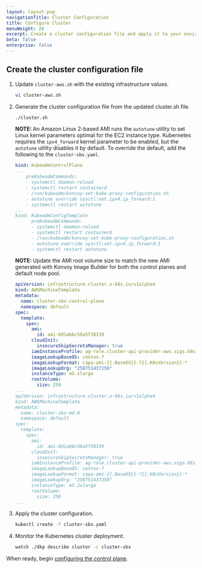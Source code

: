 ```yaml
---
layout: layout.pug
navigationTitle: Cluster Configuration
title: Configure Cluster
menuWeight: 20
excerpt: Create a cluster configuration file and apply it to your environment.
beta: false
enterprise: false
---
```


## Create the cluster configuration file

1.  Update `cluster-aws.sh` with the existing infrastructure values.

    ```sh
    vi cluster-aws.sh
    ```

1.  Generate the cluster configuration file from the updated cluster.sh file.

    ```sh
    ./cluster.sh
    ```

    <p class="message--important"><strong>NOTE: </strong>An Amazon Linux 2-based AMI runs the <code>autotune</code> utility to set Linux kernel parameters optimal for the EC2 instance type. Kubernetes requires the <code>ipv4_forward</code> kernel parameter to be enabled, but the <code>autotune</code> utility disables it by default. To override the default, add the following to the <code>cluster-sbx.yaml</code>.</p>

    ```yaml
    kind: KubeadmControlPlane
    ...
        preKubeadmCommands:
        - systemctl daemon-reload
        - systemctl restart containerd
        - /run/kubeadm/konvoy-set-kube-proxy-configuration.sh
        - autotune override sysctl:net.ipv4.ip_forward:1
        - systemctl restart autotune
    ...
    kind: KubeadmConfigTemplate
          preKubeadmCommands:
          - systemctl daemon-reload
          - systemctl restart containerd
          - /run/kubeadm/konvoy-set-kube-proxy-configuration.sh
          - autotune override sysctl:net.ipv4.ip_forward:1
          - systemctl restart autotune
    ```

    <p class="message--important"><strong>NOTE: </strong>Update the AMI root volume size to match the new AMI generated with Konvoy Image Builder for both the control planes and default node pool.</p>

    ```yaml
    apiVersion: infrastructure.cluster.x-k8s.io/v1alpha4
    kind: AWSMachineTemplate
    metadata:
      name: cluster-sbx-control-plane
      namespace: default
    spec:
      template:
        spec:
          ami:
            id: ami-0d1ab6c50a5f30339
          cloudInit:
            insecureSkipSecretsManager: true
          iamInstanceProfile: ag-role.cluster-api-provider-aws.sigs.k8s.io
          imageLookupBaseOS: centos-7
          imageLookupFormat: capa-ami-{{.BaseOS}}-?{{.K8sVersion}}-*
          imageLookupOrg: "258751437250"
          instanceType: m5.xlarge
          rootVolume:
            size: 250
    ...
    apiVersion: infrastructure.cluster.x-k8s.io/v1alpha4
    kind: AWSMachineTemplate
    metadata:
      name: cluster-sbx-md-0
      namespace: default
    spec:
      template:
        spec:
          ami:
            id: ami-0d1ab6c50a5f30339
          cloudInit:
            insecureSkipSecretsManager: true
          iamInstanceProfile: ag-role.cluster-api-provider-aws.sigs.k8s.io
          imageLookupBaseOS: centos-7
          imageLookupFormat: capa-ami-{{.BaseOS}}-?{{.K8sVersion}}-*
          imageLookupOrg: "258751437250"
          instanceType: m5.2xlarge
          rootVolume:
            size: 250
    ...
    ```

1.  Apply the cluster configuration.

    ```sh
    kubectl create -f cluster-sbx.yaml
    ```

1.  Monitor the Kubernetes cluster deployment.

    ```sh
    watch ./dkp describe cluster -c cluster-sbx
    ```

When ready, begin [configuring the control plane][clustercontrol].

[clustercontrol]: ../clustercontrol
